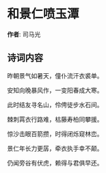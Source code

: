 # 和景仁喷玉潭

**作者**: 司马光

## 诗词内容

昨朝景气如暑天，僮仆流汗衣裘单。

安知向晚暴风作，一变阳春成大寒。

此时结友寻名山，伶俜徒步水石间。

棘刺罥衣行路难，枯藤寿柏同攀援。

惊沙击眼百箭攒，时得闭烁窥林峦。

景仁年长力更孱，牵衣执手幸不颠。

仍闻旁谷有伏虎，赖得与君俱早还。


